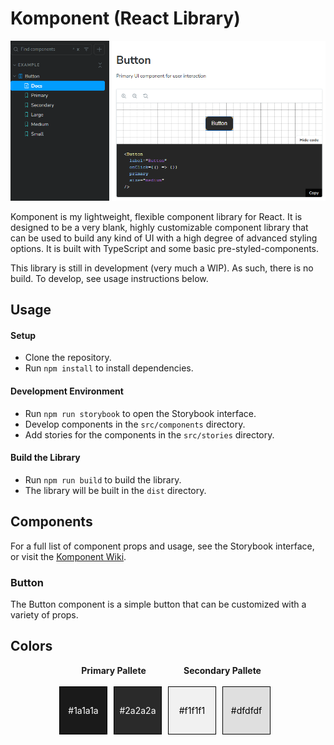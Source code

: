 # Komponent (React Library)

![`version: a-1.0.0`](./src/assets/img/screenshot.png)

Komponent is my lightweight, flexible component library for React. It is designed to be a very blank, highly customizable component library that can be used to build any kind of UI with a high degree of advanced styling options. It is built with TypeScript and some basic pre-styled-components.

This library is still in development (very much a WIP). As such, there is no build. To develop, see usage instructions below.

## Usage

#### Setup

- Clone the repository.
- Run `npm install` to install dependencies.

#### Development Environment
- Run `npm run storybook` to open the Storybook interface.
- Develop components in the `src/components` directory.
- Add stories for the components in the `src/stories` directory.

#### Build the Library
- Run `npm run build` to build the library.
- The library will be built in the `dist` directory.


## Components

For a full list of component props and usage, see the Storybook interface, or visit the [Komponent Wiki](https://github.com/JohnKearney1/komponent/wiki).

### Button

The Button component is a simple button that can be customized with a variety of props.


## Colors

<style>
  .color-swatch {
    display: inline-block;
    width: 75px;
    height: 75px;
    margin: 0 10px 10px 0;
    border: 1px solid #000;
  }
</style>

<div class="colorbox" style="
display: flex;
justify-content: center;
align-items: center;
flex-direction: row;
">
  
  <div class="colorbox" style="
    display: flex;
    justify-content: center;
    align-items: center;
    flex-direction: column;
    ">
      <div style="font-weight: bold;">Primary Pallete</div>
      <br/>
      <div class="colorbox" style="
        display: flex;
        justify-content: center;
        align-items: center;
        flex-direction: row;
        ">
      <div class="color-swatch" style="background-color: #1a1a1a; 
        display: flex; 
        justify-content: center;
        align-items: center;
        color: white;"> 
      #1a1a1a
      </div>
      <div class="color-swatch" style="background-color: #2a2a2a; 
        display: flex; 
        justify-content: center;
        align-items: center;
        color: white;"> 
      #2a2a2a
      </div>
    </div>
  </div>

  <div class="colorbox" style="
    display: flex;
    justify-content: center;
    align-items: center;
    flex-direction: column;
    ">
      <div style="font-weight: bold;">Secondary Pallete</div>
      <br/>
      <div class="colorbox" style="
        display: flex;
        justify-content: center;
        align-items: center;
        flex-direction: row;
        ">
      <div class="color-swatch" style="background-color: #f1f1f1; 
        display: flex; 
        justify-content: center;
        align-items: center;
        color: black;"> 
      #f1f1f1
      </div>
      <div class="color-swatch" style="background-color: #dfdfdf; 
        display: flex; 
        justify-content: center;
        align-items: center;
        color: black;"> 
      #dfdfdf
      </div>
    </div>
  </div>

</div>
